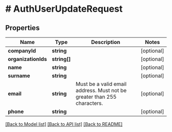 # # AuthUserUpdateRequest

## Properties

Name | Type | Description | Notes
------------ | ------------- | ------------- | -------------
**companyId** | **string** |  | [optional]
**organizationIds** | **string[]** |  | [optional]
**name** | **string** |  | [optional]
**surname** | **string** |  | [optional]
**email** | **string** | Must be a valid email address. Must not be greater than 255 characters. | [optional]
**phone** | **string** |  | [optional]

[[Back to Model list]](../../README.md#models) [[Back to API list]](../../README.md#endpoints) [[Back to README]](../../README.md)
